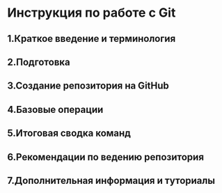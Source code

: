 # Инструкция по работе с Git

## 1.Краткое введение и терминология
## 2.Подготовка 
## 3.Создание репозитория на GitHub
## 4.Базовые операции
## 5.Итоговая сводка команд 
## 6.Рекомендации по ведению репозитория
## 7.Дополнительная информация и туториалы